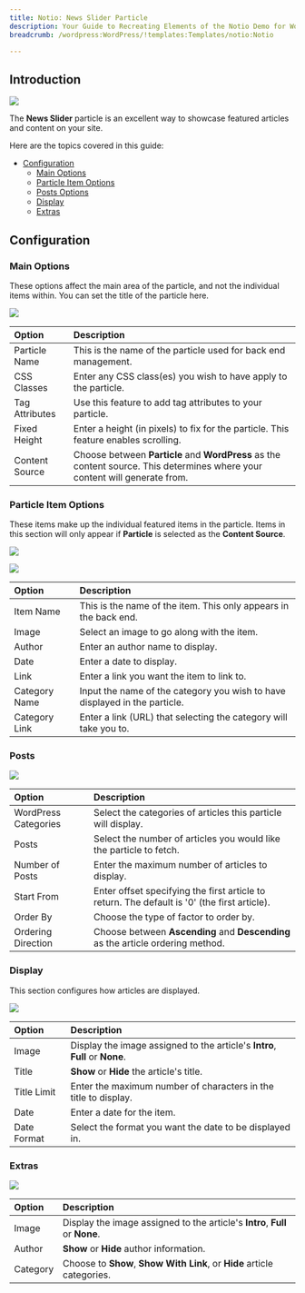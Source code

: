 ```yaml
---
title: Notio: News Slider Particle
description: Your Guide to Recreating Elements of the Notio Demo for WordPress
breadcrumb: /wordpress:WordPress/!templates:Templates/notio:Notio

---
```


## Introduction

![](assets/particle_newsslider1.jpeg)

The **News Slider** particle is an excellent way to showcase featured articles and content on your site.

Here are the topics covered in this guide:

* [Configuration](#configuration)
    - [Main Options](#main-options)
    - [Particle Item Options](#particle-item-options)
    - [Posts Options](#articles)
    - [Display](#display)
    - [Extras](#extras)

## Configuration

### Main Options 

These options affect the main area of the particle, and not the individual items within. You can set the title of the particle here.

![](assets/particle_newsslider2.jpeg)

| Option         | Description                                                                                                                 |
| :-----         | :-----                                                                                                                      |
| Particle Name  | This is the name of the particle used for back end management.                                                              |
| CSS Classes    | Enter any CSS class(es) you wish to have apply to the particle.                                                             |
| Tag Attributes | Use this feature to add tag attributes to your particle.                                                                    |
| Fixed Height   | Enter a height (in pixels) to fix for the particle. This feature enables scrolling.                                         |
| Content Source | Choose between **Particle** and **WordPress** as the content source. This determines where your content will generate from. |

### Particle Item Options

These items make up the individual featured items in the particle. Items in this section will only appear if **Particle** is selected as the **Content Source**.

![](assets/particle_newsslider3.jpeg)

![](assets/particle_newsslider4.jpeg)

| Option        | Description                                                                |
| :-----        | :-----                                                                     |
| Item Name     | This is the name of the item. This only appears in the back end.           |
| Image         | Select an image to go along with the item.                                 |
| Author        | Enter an author name to display.                                           |
| Date          | Enter a date to display.                                                   |
| Link          | Enter a link you want the item to link to.                                 |
| Category Name | Input the name of the category you wish to have displayed in the particle. |
| Category Link | Enter a link (URL) that selecting the category will take you to.           |

### Posts

![](assets/particle_newsslider5.jpeg)

| Option               | Description                                                                                                  |
| :-----               | :-----                                                                                                       |
| WordPress Categories | Select the categories of articles this particle will display.                                                |
| Posts                | Select the number of articles you would like the particle to fetch.                                          |
| Number of Posts      | Enter the maximum number of articles to display.                                                             |
| Start From           | Enter offset specifying the first article to return. The default is '0' (the first article).                 |
| Order By             | Choose the type of factor to order by.                                                                       |
| Ordering Direction   | Choose between **Ascending** and **Descending** as the article ordering method.                              |

### Display

This section configures how articles are displayed.

![](assets/particle_newsslider6.jpeg)

| Option          | Description                                                                  |
| :-----          | :-----                                                                       |
| Image           | Display the image assigned to the article's **Intro**, **Full** or **None**. |
| Title           | **Show** or **Hide** the article's title.                                    |
| Title Limit     | Enter the maximum number of characters in the title to display.              |
| Date            | Enter a date for the item.                                                   |
| Date Format     | Select the format you want the date to be displayed in.                      |

### Extras

![](assets/particle_newsslider7.jpeg)

| Option   | Description                                                                  |
| :-----   | :-----                                                                       |
| Image    | Display the image assigned to the article's **Intro**, **Full** or **None**. |
| Author   | **Show** or **Hide** author information.                                     |
| Category | Choose to **Show**, **Show With Link**, or **Hide** article categories.      |